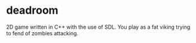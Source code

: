# deadroom
2D game written in C++ with the use of SDL. You play as a fat viking trying to fend of zombies attacking.

